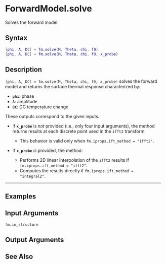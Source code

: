 # ForwardModel.solve
Solves the forward model

## Syntax

```matlab
[phi, A, DC] = fm.solve(M, Theta, chi, f0)
[phi, A, DC] = fm.solve(M, Theta, chi, f0, x_probe)
```

## Description

`[phi, A, DC] = fm.solve(M, Theta, chi, f0, x_probe)` solves the forward model and returns the surface thermal response characterized by:  
- **`phi`**: phase  
- **`A`**: amplitude  
- **`DC`**: DC temperature change  

These outputs correspond to the given inputs.  

- If **`x_probe`** is *not* provided (i.e., only four input arguments), the method returns results at each discrete point used in the `ifft2` transform.  
  - This behavior is valid only when `fm.iprops.ift_method = "ifft2"`.  

- If **`x_probe`** *is* provided, the method:  
  - Performs 2D linear interpolation of the `ifft2` results if `fm.iprops.ift_method = "ifft2"`.  
  - Computes the results directly if `fm.iprops.ift_method = "integral2"`.  

---



## Examples

## Input Arguments

`fm.in_structure`

## Output Arguments

## See Also
